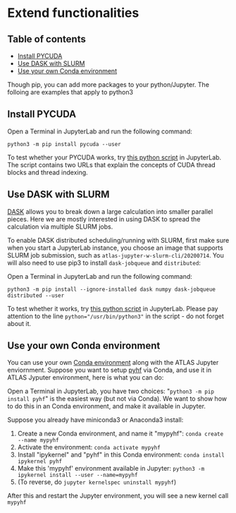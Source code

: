 # Extend functionalities

## Table of contents
+ [Install PYCUDA](#install-pycuda)
+ [Use DASK with SLURM](#use-dask-with-slurm)
+ [Use your own Conda environment](#use-your-own-conda-environment)

Though pip, you can add more packages to your python/Jupyter. The folloing are examples that apply to python3

## Install PYCUDA

<!-- If you are using SDF or if your home directory is in GPFS, o --> Open a Terminal in JupyterLab and run the following command:
```
python3 -m pip install pycuda --user
````

<!-- If your home directory is in AFS, ssh to ocio-gpu01.slac.stanford.edu and run the following command:
```
singularity shell --nv -B /cvmfs,/gpfs,/scratch,/nfs,/afs /cvmfs/atlas.sdcc.bnl.gov/jupyter/t3s/slac/singularity/atlas-slac-w-slurm-cli-20200714.sif
```
Once you see the `Singularity>` prompt, type the following command:
```
unset PYTHONPATH
export PATH=$PATH:/usr/local/cuda/bin
python3 -m pip install pycuda
```
-->

To test whether your PYCUDA works, try [this python script](pycuda.test.py.txt) in JupyterLab. The script contains two URLs that explain the concepts of CUDA thread blocks and thread indexing.

## Use DASK with SLURM

[DASK](https://docs.dask.org/en/latest/) allows you to break down a large calculation into smaller parallel pieces. Here we are mostly interested in using DASK to spread the calculation via multiple SLURM jobs.

To enable DASK distributed scheduling/running with SLURM, first make sure when you start a JupyterLab instance, you choose an image that supports SLURM job submission, such as `atlas-jupyter-w-slurm-cli/20200714`. You will also need to use pip3 to install `dask-jobqueue` and `distributed`:

<!-- If you are using SDF or if you home directory is in GPFS, o --> Open a Terminal in JupyterLab and run the following command:
```
python3 -m pip install --ignore-installed dask numpy dask-jobqueue distributed --user
````

<!-- If your home directory is in AFS, ssh to ocio-gpu01.slac.stanford.edu and run the following command:
```
singularity exec -B /cvmfs,/gpfs,/scratch,/nfs,/afs /cvmfs/atlas.sdcc.bnl.gov/jupyter/t3s/slac/singularity/atlas-slac-w-slurm-cli-20200714.sif python3 -m pip install --ignore-installed dask numpy dask-jobqueue distributed --user
```
-->
To test whether it works, try [this python script](dask.slurm.test.py.txt) in JupyterLab. Please pay attention to the line `python="/usr/bin/python3"` in the script - do not forget about it. 

## Use your own Conda environment 

You can use your own [Conda environment](https://conda.io/projects/conda/en/latest/user-guide/install/linux.html#) along with the ATLAS Jupyter enviornment. Suppose you want to setup
[pyhf](https://github.com/scikit-hep/pyhf) via Conda, and use it in ATLAS Jyputer environment, here is what you can do:

Open a Terminal in JupyterLab, you have two choices: "`python3 -m pip install pyhf`" is the easiest way (but not via Conda). We want to show how to do this in an Conda environment, and make it available in Jupyter. 

Suppose you already have miniconda3 or Anaconda3 install:
1. Create a new Conda environment, and name it "mypyhf": `conda create --name mypyhf`
2. Activate the environment: `conda activate mypyhf`
3. Install "ipykernel" and "pyhf" in this Conda environment: `conda install ipykernel pyhf`
4. Make this 'mypyhf' environment available in Jupyter: `python3 -m ipykernel install --user --name=mypyhf`
5. (To reverse, do `jupyter kernelspec uninstall mypyhf`)

After this and restart the Jupyter environment, you will see a new kernel call `mypyhf`